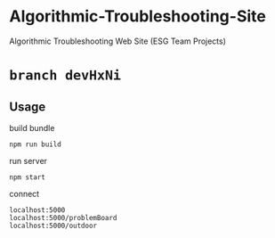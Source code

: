 # Algorithmic-Troubleshooting-Site
Algorithmic Troubleshooting Web Site (ESG Team Projects)

# `branch devHxNi`
## Usage
build bundle
    
    npm run build

run server

    npm start

connect

    localhost:5000
    localhost:5000/problemBoard
    localhost:5000/outdoor